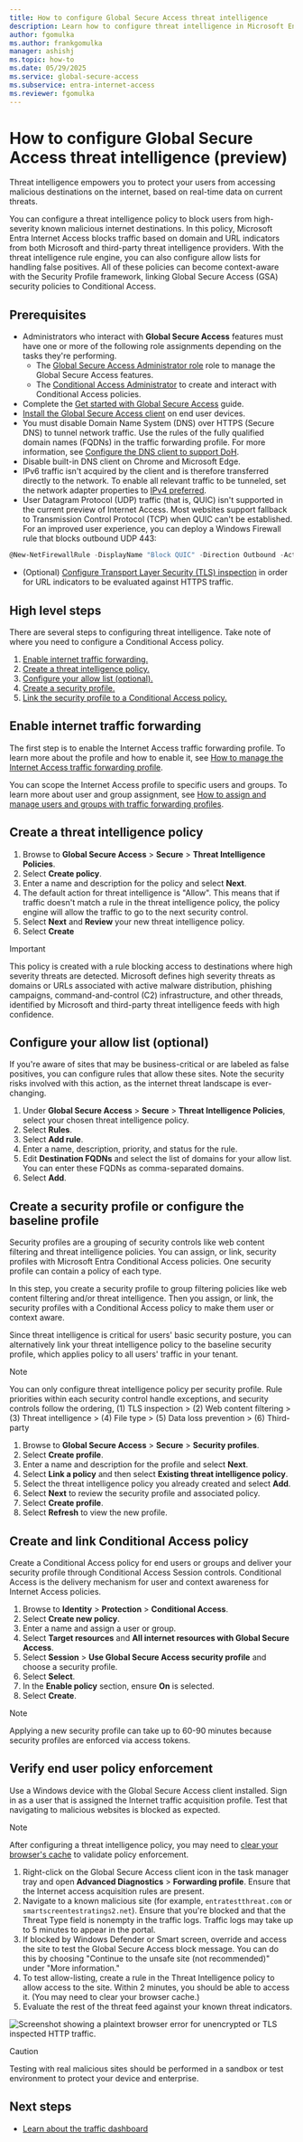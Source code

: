 ```yaml
---
title: How to configure Global Secure Access threat intelligence
description: Learn how to configure threat intelligence in Microsoft Entra Internet Access.
author: fgomulka
ms.author: frankgomulka
manager: ashishj
ms.topic: how-to
ms.date: 05/29/2025
ms.service: global-secure-access
ms.subservice: entra-internet-access
ms.reviewer: fgomulka
---
```


# How to configure Global Secure Access threat intelligence (preview)

Threat intelligence empowers you to protect your users from accessing malicious destinations on the internet, based on real-time data on current threats. 

You can configure a threat intelligence policy to block users from high-severity known malicious internet destinations. In this policy, Microsoft Entra Internet Access blocks traffic based on domain and URL indicators from both Microsoft and third-party threat intelligence providers. With the threat intelligence rule engine, you can also configure allow lists for handling false positives. All of these policies can become context-aware with the Security Profile framework, linking Global Secure Access (GSA) security policies to Conditional Access. 

## Prerequisites

- Administrators who interact with **Global Secure Access** features must have one or more of the following role assignments depending on the tasks they're performing.
   - The [Global Secure Access Administrator role](/azure/active-directory/roles/permissions-reference) role to manage the Global Secure Access features.
   - The [Conditional Access Administrator](/azure/active-directory/roles/permissions-reference#conditional-access-administrator) to create and interact with Conditional Access policies.
- Complete the [Get started with Global Secure Access](how-to-get-started-with-global-secure-access.md) guide.
- [Install the Global Secure Access client](how-to-install-windows-client.md) on end user devices.
- You must disable Domain Name System (DNS) over HTTPS (Secure DNS) to tunnel network traffic. Use the rules of the fully qualified domain names (FQDNs) in the traffic forwarding profile. For more information, see [Configure the DNS client to support DoH](/windows-server/networking/dns/doh-client-support#configure-the-dns-client-to-support-doh).
- Disable built-in DNS client on Chrome and Microsoft Edge.
- IPv6 traffic isn't acquired by the client and is therefore transferred directly to the network. To enable all relevant traffic to be tunneled, set the network adapter properties to [IPv4 preferred](troubleshoot-global-secure-access-client-diagnostics-health-check.md#ipv4-preferred).
- User Datagram Protocol (UDP) traffic (that is, QUIC) isn't supported in the current preview of Internet Access. Most websites support fallback to Transmission Control Protocol (TCP) when QUIC can't be established. For an improved user experience, you can deploy a Windows Firewall rule that blocks outbound UDP 443: 

```powershell 
@New-NetFirewallRule -DisplayName "Block QUIC" -Direction Outbound -Action Block -Protocol UDP  -RemotePort 443
``` 

- (Optional) [Configure Transport Layer Security (TLS) inspection](how-to-transport-layer-security.md) in order for URL indicators to be evaluated against HTTPS traffic.

## High level steps

There are several steps to configuring threat intelligence. Take note of where you need to configure a Conditional Access policy.

1. [Enable internet traffic forwarding.](#enable-internet-traffic-forwarding)
1. [Create a threat intelligence policy.](#create-a-threat-intelligence-policy)
1. [Configure your allow list (optional).](#configure-your-allow-list-optional)
1. [Create a security profile.](#create-a-security-profile-or-configure-the-baseline-profile)
1. [Link the security profile to a Conditional Access policy.](#create-and-link-conditional-access-policy)

## Enable internet traffic forwarding

The first step is to enable the Internet Access traffic forwarding profile. To learn more about the profile and how to enable it, see [How to manage the Internet Access traffic forwarding profile](how-to-manage-internet-access-profile.md).

You can scope the Internet Access profile to specific users and groups. To learn more about user and group assignment, see [How to assign and manage users and groups with traffic forwarding profiles](how-to-manage-users-groups-assignment.md).

## Create a threat intelligence policy

1. Browse to **Global Secure Access** > **Secure** > **Threat Intelligence Policies**.
1. Select **Create policy**.
1. Enter a name and description for the policy and select **Next**.
1. The default action for threat intelligence is "Allow". This means that if traffic doesn't match a rule in the threat intelligence policy, the policy engine will allow the traffic to go to the next security control.
1. Select **Next** and **Review** your new threat intelligence policy.
1. Select **Create**

> [!IMPORTANT]
> This policy is created with a rule blocking access to destinations where high severity threats are detected. Microsoft defines high severity threats as domains or URLs associated with active malware distribution, phishing campaigns, command-and-control (C2) infrastructure, and other threads, identified by Microsoft and third-party threat intelligence feeds with high confidence.

## Configure your allow list (optional)

If you're aware of sites that may be business-critical or are labeled as false positives, you can configure rules that allow these sites. Note the security risks involved with this action, as the internet threat landscape is ever-changing.

1. Under **Global Secure Access** > **Secure** > **Threat Intelligence Policies**, select your chosen threat intelligence policy.
1. Select **Rules**.
1. Select **Add rule**.
1. Enter a name, description, priority, and status for the rule.
1. Edit **Destination FQDNs** and select the list of domains for your allow list. You can enter these FQDNs as comma-separated domains.
1. Select **Add**. 

## Create a security profile or configure the baseline profile

Security profiles are a grouping of security controls like web content filtering and threat intelligence policies. You can assign, or link, security profiles with Microsoft Entra Conditional Access policies. One security profile can contain a policy of each type.

In this step, you create a security profile to group filtering policies like web content filtering and/or threat intelligence. Then you assign, or link, the security profiles with a Conditional Access policy to make them user or context aware.

Since threat intelligence is critical for users' basic security posture, you can alternatively link your threat intelligence policy to the baseline security profile, which applies policy to all users' traffic in your tenant.

> [!NOTE]
> You can only configure threat intelligence policy per security profile. Rule priorities within each security control handle exceptions, and security controls follow the ordering, (1) TLS inspection > (2) Web content filtering > (3) Threat intelligence > (4) File type > (5) Data loss prevention > (6) Third-party

1. Browse to **Global Secure Access** > **Secure** > **Security profiles**.
2. Select **Create profile**.
3. Enter a name and description for the profile and select **Next**.
4. Select **Link a policy** and then select **Existing threat intelligence policy**.
5. Select the threat intelligence policy you already created and select **Add**.
6. Select **Next** to review the security profile and associated policy.
7. Select **Create profile**.
8. Select **Refresh** to view the new profile.

## Create and link Conditional Access policy

Create a Conditional Access policy for end users or groups and deliver your security profile through Conditional Access Session controls. Conditional Access is the delivery mechanism for user and context awareness for Internet Access policies.

1. Browse to **Identity** > **Protection** > **Conditional Access**.
2. Select **Create new policy**.
3. Enter a name and assign a user or group.
4. Select **Target resources** and **All internet resources with Global Secure Access**.
5. Select **Session** > **Use Global Secure Access security profile** and choose a security profile.
6. Select **Select**.
7. In the **Enable policy** section, ensure **On** is selected.
8. Select **Create**.

> [!NOTE]
> Applying a new security profile can take up to 60-90 minutes because security profiles are enforced via access tokens.


## Verify end user policy enforcement

Use a Windows device with the Global Secure Access client installed. Sign in as a user that is assigned the Internet traffic acquisition profile. Test that navigating to malicious websites is blocked as expected.

> [!NOTE]
> After configuring a threat intelligence policy, you may need to [clear your browser's cache](https://www.microsoft.com/edge/learning-center/how-to-manage-and-clear-your-cache-and-cookies) to validate policy enforcement.

1. Right-click on the Global Secure Access client icon in the task manager tray and open **Advanced Diagnostics** > **Forwarding profile**. Ensure that the Internet access acquisition rules are present.
1. Navigate to a known malicious site (for example, `entratestthreat.com` or `smartscreentestratings2.net`). Ensure that you're blocked and that the Threat Type field is nonempty in the traffic logs. Traffic logs may take up to 5 minutes to appear in the portal.
1. If blocked by Windows Defender or Smart screen, override and access the site to test the Global Secure Access block message. You can do this by choosing "Continue to the unsafe site (not recommended)" under "More information."
1. To test allow-listing, create a rule in the Threat Intelligence policy to allow access to the site. Within 2 minutes, you should be able to access it. (You may need to clear your browser cache.)
1. Evaluate the rest of the threat feed against your known threat indicators.

![Screenshot showing a plaintext browser error for unencrypted or TLS inspected HTTP traffic.](media/how-to-configure-threat-intelligence/http-block-threat-intelligence.png)

> [!CAUTION]
> Testing with real malicious sites should be performed in a sandbox or test environment to protect your device and enterprise.

## Next steps

- [Learn about the traffic dashboard](concept-traffic-dashboard.md)
